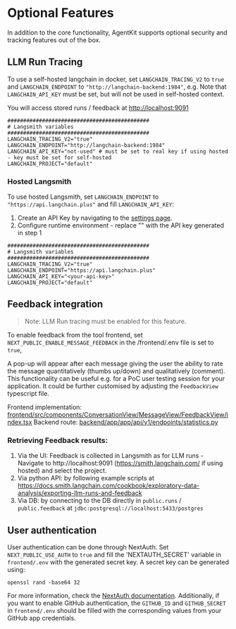 # Optional Features

In addition to the core functionality, AgentKit supports optional security and tracking features out of the box.

## LLM Run Tracing

To use a self-hosted langchain in docker, set `LANGCHAIN_TRACING_V2` to `true` and `LANGCHAIN_ENDPOINT` to `"http://langchain-backend:1984"`, e.g.
Note that `LANGCHAIN_API_KEY` must be set, but will not be used in self-hosted context.

You will access stored runs / feedback at [http://localhost:9091](http://localhost:9091)

```
#############################################
# Langsmith variables
#############################################
LANGCHAIN_TRACING_V2="true"
LANGCHAIN_ENDPOINT="http://langchain-backend:1984"
LANGCHAIN_API_KEY="not-used" # must be set to real key if using hosted - key must be set for self-hosted
LANGCHAIN_PROJECT="default"
```

### Hosted Langsmith

To use hosted Langsmith, set `LANGCHAIN_ENDPOINT` to `"https://api.langchain.plus"` and fill `LANGCHAIN_API_KEY`:

1. Create an API Key by navigating to the [settings page](https://smith.langchain.com/settings).
3. Configure runtime environment - replace "<your-api-key>" with the API key generated in step 1

```
#############################################
# Langsmith variables
#############################################
LANGCHAIN_TRACING_V2="true"
LANGCHAIN_ENDPOINT="https://api.langchain.plus"
LANGCHAIN_API_KEY="<your-api-key>"
LANGCHAIN_PROJECT="default"
```

## Feedback integration

> Note: LLM Run tracing must be enabled for this feature.

To enable feedback from the tool frontend, set `NEXT_PUBLIC_ENABLE_MESSAGE_FEEDBACK` in the /frontend/.env file is set to `true`,

A pop-up will appear after each message giving the user the ability to rate the message quantitatively (thumbs up/down) and qualitatively (comment). This functionality can be useful e.g. for a PoC user testing session for your application. It could be further customised by adjusting the `FeedbackView` typescript file.


Frontend implementation: [frontend/src/components/ConversationView/MessageView/FeedbackView/index.tsx](frontend/src/components/ConversationView/MessageView/FeedbackView/index.tsx)
Backend route: [backend/app/app/api/v1/endpoints/statistics.py](backend/app/app/api/v1/endpoints/statistics.py)

### Retrieving Feedback results:
1. Via the UI:
   Feedback is collected in Langsmith as for LLM runs - Navigate to http://localhost:9091 (https://smith.langchain.com/ if using hosted) and select the project.
2. Via python API: by following example scripts at https://docs.smith.langchain.com/cookbook/exploratory-data-analysis/exporting-llm-runs-and-feedback
3. Via DB: by connecting to the DB directly in `public.runs` / `public.feedback` at `jdbc:postgresql://localhost:5433/postgres`


## User authentication

User authentication can be done through NextAuth. Set `NEXT_PUBLIC_USE_AUTH` to `true` and fill the 'NEXTAUTH_SECRET' variable in `frontend/.env` with the generated secret key. A secret key can be generated using:
```
openssl rand -base64 32
```
For more information, check the [NextAuth documentation](https://next-auth.js.org/configuration/options#secret).
Additionally, if you want to enable GitHub authentication, the `GITHUB_ID` and `GITHUB_SECRET` in `frontend/.env` should be filled with the corresponding values from your GitHub app credentials.

